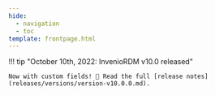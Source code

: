 ```yaml
---
hide:
  - navigation
  - toc
template: frontpage.html
---
```


!!! tip "October 10th, 2022: InvenioRDM v10.0 released"

    Now with custom fields! 🚀 Read the full [release notes](releases/versions/version-v10.0.0.md).
